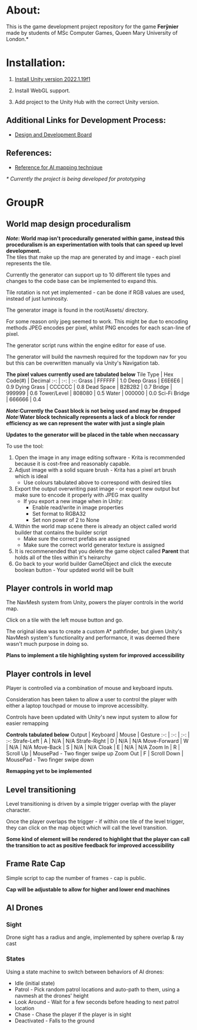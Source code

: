 # About:

This is the game development project repository for the game **Ferŷnier** made by students of MSc Computer Games, Queen Mary University of London.\*

# Installation:

1. [Install Unity version 2022.1.19f1](https://unity3d.com/get-unity/download/archive)

2. Install WebGL support.

3. Add project to the Unity Hub with the correct Unity version.

## Additional Links for Development Process:

-   [Design and Development Board](https://app.milanote.com/1OICvn1gp26tem?p=QvLbpGpKO8B)

## References:

-   [Reference for AI mapping technique](https://www.youtube.com/watch?v=iY1jnFvHgbE&t=513s)

_\* Currently the project is being developed for prototyping_

# GroupR

## World map design proceduralism

**_Note_: World map isn't procedurally generated within game, instead this proceduralism is an experimentation with tools that can speed up level development.**<br/>
The tiles that make up the map are generated by and image - each pixel represents the tile.<br/>

Currently the generator can support up to 10 different tile types and changes to the code base can be implemented to expand this.<br/>

Tile rotation is not yet implemented - can be done if RGB values are used, instead of just luminosity.<br/>

The generator image is found in the root/Assets/ directory.<br/>

For some reason only jpeg seemed to work. This might be due to encoding methods JPEG encodes per pixel,
whilst PNG encodes for each scan-line of pixel.<br/>

The generator script runs within the engine editor for ease of use.<br/>

The generator will build the navmesh required for the topdown nav for you but this can be overwritten manually via Unity's Navigation tab.<br/>

**The pixel values currently used are tabulated below**
Tile Type | Hex Code(#) | Decimal
:-: | :-: | :-:
Grass | FFFFFF | 1.0
Deep Grass | E6E6E6 | 0.9
Dying Grass | CCCCCC | 0.8
Dead Space | B2B2B2 | 0.7
Bridge | 999999 | 0.6
Tower/Level | 808080 | 0.5
Water | 000000 | 0.0
Sci-Fi Bridge | 666666 | 0.4

**_Note_:Currently the Coast block is not being used and may be dropped**<br/>
**_Note_:Water block technically represents a lack of a block for render efficiency as we can represent the water with just a single plain**<br/>

**Updates to the generator will be placed in the table when neccassary**<br/>

To use the tool:<br/>

1. Open the image in any image editing software - Krita is recommended because it is cost-free and reasonably capable.
2. Adjust image with a solid square brush - Krita has a pixel art brush which is ideal
    - Use colours tabulated above to correspond with desired tiles
3. Export the output overwriting past image - or export new output but make sure to encode it properly with JPEG max quality
    - If you export a new image when in Unity:
        - Enable read/write in image properties
        - Set format to RGBA32
        - Set non power of 2 to None
4. Within the world map scene there is already an object called world builder that contains the builder script
    - Make sure the correct prefabs are assigned
    - Make sure the correct world generator texture is assigned
5. It is recommenended that you delete the game object called **Parent** that holds all of the tiles within it's heirarchy
6. Go back to your world builder GameObject and click the execute boolean button - Your updated world will be built<br/>

## Player controls in world map

The NavMesh system from Unity, powers the player controls in the world map.<br/>

Click on a tile with the left mouse button and go.<br/>

The original idea was to create a custom A* pathfinder, but given Unity's NavMesh system's functionality and performance, it was deemed there wasn't much purpose in doing so.<br/>

**Plans to implement a tile highlighting system for improved accessibility**<br/>

## Player controls in level

Player is controlled via a combination of mouse and keyboard inputs.<br/>

Consideration has been taken to allow a user to control the player with either a laptop touchpad or mouse to improve accessibilty.<br/>

Controls have been updated with Unity's new input system to allow for easier remapping <br/>

**Controls tabulated below**
Output | Keyboard | Mouse | Gesture
:-: | :-: | :-: | :-:
Strafe-Left | A | N/A | N/A
Strafe-Right | D | N/A | N/A
Move-Forward | W | N/A | N/A
Move-Back | S | N/A | N/A
Cloak | E | N/A | N/A
Zoom In | R | Scroll Up | MousePad - Two finger swipe up
Zoom Out | F | Scroll Down | MousePad - Two finger swipe down
<!--Rotate | Q or E (Direction dependent) | N/A | N/A-->

**Remapping yet to be implemented**

## Level transitioning

Level transitioning is driven by a simple trigger overlap with the player character.<br/>

Once the player overlaps the trigger - if within one tile of the level trigger, they can click on the map object which will call the level transition.<br/>

**Some kind of element will be rendered to highlight that the player can call the transition to act as positive feedback for improved accessibility**<br/>

## Frame Rate Cap

Simple script to cap the number of frames - cap is public.<br/>

**Cap will be adjustable to allow for higher and lower end machines**<br/>

## AI Drones

### Sight

Drone sight has a radius and angle, implemented by sphere overlap & ray cast

### States

Using a state machine to switch between behaviors of AI drones:

-   Idle (initial state)
-   Patrol - Pick random patrol locations and auto-path to them, using a navmesh at the drones' height
-   Look Around - Wait for a few seconds before heading to next patrol location
-   Chase - Chase the player if the player is in sight
-   Deactivated - Falls to the ground
